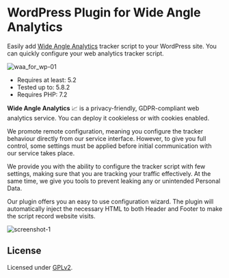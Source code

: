 # WordPress Plugin for Wide Angle Analytics

Easily add [Wide Angle Analytics](https://wideangle.co) tracker script to your WordPress site. You can quickly configure your web analytics tracker script.

![waa_for_wp-01](https://user-images.githubusercontent.com/4896588/147422633-05962399-d832-478a-a83a-c69daa791879.png)


* Requires at least: 5.2
* Tested up to: 5.8.2
* Requires PHP: 7.2


**Wide Angle Analytics** 📈 is a privacy-friendly, GDPR-compliant web analytics service. You can deploy it cookieless or with cookies enabled.

We promote remote configuration, meaning you configure the tracker behaviour directly from our service interface. However, to give you full control, some settings must be applied before initial communication with our service takes place.

We provide you with the ability to configure the tracker script with few settings, making sure that you are tracking your traffic effectively. At the same time, we give you tools to prevent leaking any or unintended Personal Data.

Our plugin offers you an easy to use configuration wizard. The plugin will automatically inject the necessary HTML to both Header and Footer to make the script record website visits.

![screenshot-1](https://user-images.githubusercontent.com/4896588/147422408-06696860-dae3-49f2-827d-bbd4af2bca04.jpg)

## License

Licensed under [GPLv2](https://www.gnu.org/licenses/old-licenses/gpl-2.0.en.html).
